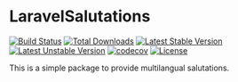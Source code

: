 # LaravelSalutations
[![Build Status](https://travis-ci.org/bumbummen99/LaravelSalutations.png?branch=master)](https://travis-ci.org/bumbummen99/LaravelSalutations)
[![Total Downloads](https://poser.pugx.org/skyraptor/salutations/downloads.png)](https://packagist.org/packages/skyraptor/salutations)
[![Latest Stable Version](https://poser.pugx.org/skyraptor/salutations/v/stable)](https://packagist.org/packages/skyraptor/salutations)
[![Latest Unstable Version](https://poser.pugx.org/skyraptor/salutations/v/unstable)](https://packagist.org/packages/skyraptor/salutations)
[![codecov](https://codecov.io/gh/bumbummen99/LaravelSalutations/branch/master/graph/badge.svg)](https://codecov.io/gh/bumbummen99/LaravelSalutations)
[![License](https://poser.pugx.org/skyraptor/salutations/license)](https://packagist.org/packages/skyraptor/salutations)

This is a simple package to provide multilangual salutations.